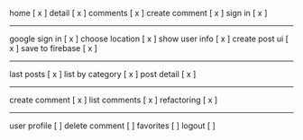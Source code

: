 home [ x ]
detail [ x ]
comments [ x ]
create comment [ x ]
sign in [ x ]

---

google sign in [ x ]
choose location [ x ]
show user info [ x ]
create post ui [ x ]
save to firebase [ x ]

---

last posts [ x ]
list by category [ x ]
post detail [ x ]

---

create comment [ x ]
list comments [ x ]
refactoring [ x ]

---

user profile [ ]
delete comment [ ]
favorites [ ]
logout [ ]
